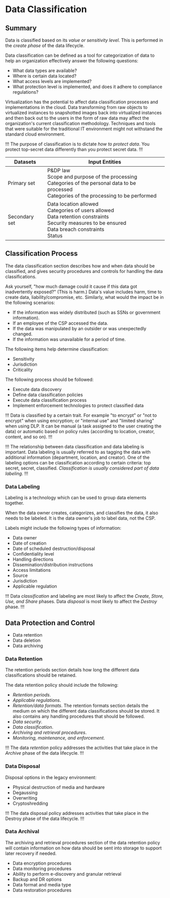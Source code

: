 # Data Classification

## Summary

Data is classified based on its *value or sensitivity level*. This is performed in the *create phase* of the data lifecycle.

Data classification can be defined as a tool for categorization of data to help an organization effectively answer the following questions:

- What data types are available?
- Where is certain data located?
- What access levels are implemented?
- What protection level is implemented, and does it adhere to compliance regulations?

Virtualization has the potential to affect data classification processes and implementations in the cloud. Data transforming from raw objects to virtualized instances to snapshotted images back into virtualized instances and then back out to the users in the form of raw data may affect the organization's current classification methodology. Techniques and tools that were suitable for the traditional IT environment might not withstand the standard cloud environment.

!!!
The purpose of classification is to dictate *how to protect data*. You protect top-secret data differently than you protect secret data.
!!!

| Datasets | Input Entities |
| - | - |
| Primary set | P&DP law <br /> Scope and purpose of the processing <br /> Categories of the personal data to be processed <br /> Categories of the processing to be performed |
| Secondary set | Data location allowed <br /> Categories of users allowed <br /> Data retention constraints <br /> Security measures to be ensured <br /> Data breach constraints <br /> Status |

## Classification Process

The data classification section describes how and when data should be classified, and gives security procedures and controls for handling the data classifications.

Ask yourself, "how much damage could it cause if this data got inadvertently exposed?" (This is harm.) Data's value includes harm, time to create data, liability/compromise, etc. Similarly, what would the impact be in the following scenarios:

- If the information was widely distributed (such as SSNs or government information).
- If an employee of the CSP accessed the data.
- If the data was manipulated by an outsider or was unexpectedly changed.
- If the information was unavailable for a period of time.

The following items help determine classification:

- Sensitivity
- Jurisdiction
- Criticality

The following process should be followed:

- Execute data discovery
- Define data classification policies
- Execute data classification process
- Implement enforcement technologies to protect classified data

!!!
Data is classified by a certain trait. For example "to encrypt" or "not to encrypt" when using encryption; or "internal use" and "limited sharing" when using DLP. It can be manual (a task assigned to the user creating the data) or automatic based on policy rules (according to location, creator, content, and so on).
!!!

!!!
The relationship between data classification and data labeling is important. Data labeling is usually referred to as tagging the data with additional information (department, location, and creator). One of the labeling options can be classification according to certain criteria: top secret, secret, classified. *Classification is usually considered part of data labeling*.
!!!

### Data Labeling

Labeling is a technology which can be used to group data elements together.

When the data owner creates, categorizes, and classifies the data, it also needs to be labeled. It is the data owner's job to label data, not the CSP.

Labels might include the following types of information:

- Data owner
- Date of creation
- Date of scheduled destruction/disposal
- Confidentiality level
- Handling directions
- Dissemination/distribution instructions
- Access limitations
- Source
- Jurisdiction
- Applicable regulation

!!!
Data *classification* and labeling are most likely to affect the *Create, Store, Use, and Share* phases. Data *disposal* is most likely to affect the *Destroy* phase.
!!!

## Data Protection and Control

- Data retention
- Data deletion
- Data archiving

### Data Retention

The retention periods section details how long the different data classifications should be retained.

The data retention policy should include the following:

- *Retention periods*.
- *Applicable regulations*.
- *Retention/data formats*. The retention formats section details the medium on which the different data classifications should be stored. It also contains any handling procedures that should be followed.
- *Data security*.
- *Data classification*.
- *Archiving and retrieval procedures*.
- *Monitoring, maintenance, and enforcement*.

!!!
The data *retention* policy addresses the activities that take place in the *Archive* phase of the data lifecycle.
!!!

### Data Disposal

Disposal options in the legacy environment:

- Physical destruction of media and hardware
- Degaussing
- Overwriting
- Cryptoshredding

!!!
The data disposal policy addresses activities that take place in the Destroy phase of the data lifecycle.
!!!

### Data Archival

The archiving and retrieval procedures section of the data retention policy will contain information on how data should be sent into storage to support later recovery if needed.

- Data encryption procedures
- Data monitoring procedures
- Ability to perform e-discovery and granular retrieval
- Backup and DR options
- Data format and media type
- Data restoration procedures

